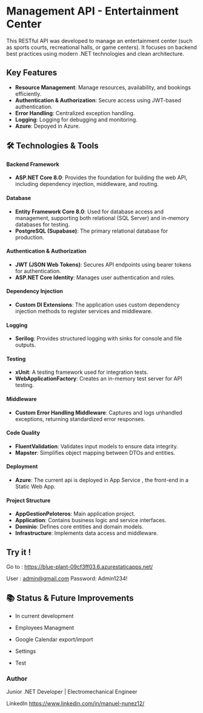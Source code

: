#  Management API - Entertainment Center

This RESTful API was developed to manage an entertainment center (such as sports courts, recreational halls, or game centers). It focuses on backend best practices using modern .NET technologies and clean architecture.
## Key Features
- **Resource Management**: Manage resources, availability, and bookings efficiently.
- **Authentication & Authorization**: Secure access using JWT-based authentication.
- **Error Handling**: Centralized exception handling.
- **Logging**: Logging for debugging and monitoring.
- **Azure**: Depoyed in Azure.


## 🛠 Technologies & Tools


#### Backend Framework
- **ASP.NET Core 8.0**: Provides the foundation for building the web API, including dependency injection, middleware, and routing.
#### Database
- **Entity Framework Core 8.0**: Used for database access and management, supporting both relational (SQL Server) and in-memory databases for testing.
- **PostgreSQL (Supabase)**: The primary relational database for production.
#### Authentication & Authorization
- **JWT (JSON Web Tokens)**: Secures API endpoints using bearer tokens for authentication.
- **ASP.NET Core Identity**: Manages user authentication and roles.
#### Dependency Injection
- **Custom DI Extensions**: The application uses custom dependency injection methods to register services and middleware.
#### Logging
- **Serilog**: Provides structured logging with sinks for console and file outputs.
#### Testing
- **xUnit**: A testing framework used for integration tests.
- **WebApplicationFactory**: Creates an in-memory test server for API testing.
#### Middleware
- **Custom Error Handling Middleware**: Captures and logs unhandled exceptions, returning standardized error responses.
#### Code Quality
- **FluentValidation**: Validates input models to ensure data integrity.
- **Mapster**: Simplifies object mapping between DTOs and entities.
#### Deployment
- **Azure**: The current api is deployed in App Service , the front-end in a Static Web App.
#### Project Structure
- **AppGestionPeloteros**: Main application project.
- **Application**: Contains business logic and service interfaces.
- **Dominio**: Defines core entities and domain models.
- **Infrastructure**: Implements data access and middleware.

## Try it !

Go to : https://blue-plant-09cf3ff03.6.azurestaticapps.net/

User : admin@gmail.com
Password: Admin1234!

## 📚 Status & Future Improvements

- In current development
  
- Employees Managment
- Google Calendar export/import
- Settings
- Test


### Author

 Junior .NET Developer | Electromechanical Engineer

 LinkedIn https://www.linkedin.com/in/manuel-nunez12/
